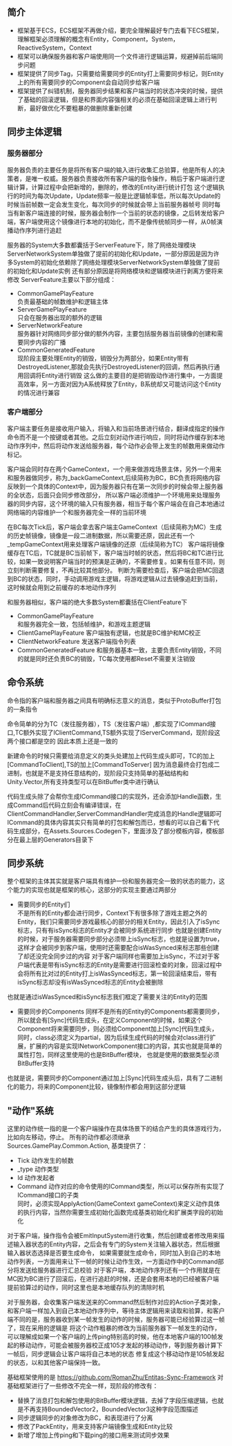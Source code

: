 
## 简介
- 框架基于ECS，ECS框架不再做介绍，要完全理解最好专门去看下ECS框架，理解框架必须理解的概念有Entity，Component，System，ReactiveSystem，Context
- 框架可以确保服务器和客户端使用同一个文件进行逻辑运算，规避掉前后端同步问题
- 框架提供了同步Tag，只需要给需要同步的Entity打上需要同步标记，则Entity上的所有需要同步的Component会自动同步给客户端
- 框架提供了纠错机制，服务器同步结果和客户端当时的状态冲突的时候，提供了基础的回滚逻辑，但是和界面内容强相关的必须在基础回滚逻辑上进行判断，最好做优化不要粗暴的做删除重新创建

## 同步主体逻辑
 ### 服务器部分
 服务器负责的主要任务是将所有客户端的输入进行收集汇总验算，他是所有人的决策者，是唯一权威。服务器负责接收所有客户端的指令操作，稍后于客户端进行逻辑计算，计算过程中会把新增的，删除的，修改的Entity进行统计打包
 这个逻辑执行的时间为每次Update，Update频率一般是比逻辑帧率低，所以每次Update的时候当前帧数一定会发生变化，每次同步的时候就会带上当前服务器帧号
 同时每当有新客户端连接的时候，服务器会制作一个当前的状态的镜像，之后转发给客户端，客户端使用这个镜像进行本地的初始化，而不是像传统帧同步一样，从0帧演播动作序列进行追赶
 
 
 服务器的System大多数都囊括于ServerFeature下，除了网络处理模块ServerNetworkSystem单独做了提前的初始化和Update，一部分原因是因为许多System的初始化依赖除了网络处理模块ServerNetworkSystem单独做了提前的初始化和Update实例
 还有部分原因是将网络模块和逻辑模块进行剥离方便将来修改
 ServerFeature主要以下部分组成：
 - CommonGamePlayFeature  
    负责最基础的帧数维护和逻辑主体
 - ServerGamePlayFeature  
    只会在服务器出现的额外的逻辑
 - ServerNetworkFeature  
    服务器针对网络同步部分做的额外内容，主要包括服务器当前镜像的创建和需要同步内容的广播
 - CommonGeneratedFeature  
    现阶段主要处理Entity的销毁，销毁分为两部分，如果Entity带有DestroyedListener,那就会先执行DestroyedListener的回调，然后再执行通用回调将Entity进行销毁
    这么做的主要目的是把销毁动作进行集中，一方面提高效率，另一方面对因为A系统释放了Entity，B系统却又可能访问这个Entity的情况进行兼容
 
 ### 客户端部分
 客户端主要任务是接收用户输入，将输入和当前场景进行结合，翻译成指定的操作命令而不是一个按键或者其他。之后立刻对动作进行响应，同时将动作缓存到本地动作序列中，然后将动作发送给服务器，每个动作必会带上发生的帧数用来做动作标记。
 
 
 客户端会同时存在两个GameContext，一个用来做游戏场景主体，另外一个用来和服务器做同步，称为_backGameContext,后续简称为BC，BC负责将网络内容反映到一个具体的Context中，因为服务器只有在第一次同步的时候会带上服务器的全状态，后面只会同步修改部分，
 所以客户端必须维护一个环境用来处理服务器的同步内容，这个环境的输入只有服务器，相当于每个客户端会在自己本地通过网络端的内容维护一个和服务器完全一样的当前环境  
 
 在BC每次Tick后，客户端会拿去客户端主GameContext（后续简称为MC）生成的历史帧镜像，镜像是一段二进制数据，所以需要还原，因此还有一个_tempGameContext用来处理客户端镜像的还原（后续简称为TC）
 客户端将镜像缓存在TC后，TC就是BC当前帧下，客户端当时帧的状态，然后将BC和TC进行比较，如果一致说明客户端当时的预演是正确的，不需要修复。如果有任意不同，则立刻判断需要修复，不再比较其他部分。
 判断为需要检查后，客户端会把MC回退到BC的状态，同时，手动调用游戏主逻辑，将游戏逻辑从过去镜像追赶到当前，这时候就会用到之前缓存的本地动作序列  
  
 和服务器相似，客户端的绝大多数System都囊括在ClientFeature下
 - CommonGamePlayFeature  
 和服务器完全一致，包括帧维护，和游戏主题逻辑
 - ClientGamePlayFeature
 客户端独有逻辑，也就是BC维护和MC校正
 - ClientNetworkFeature
 发送客户端指令列表
 - CommonGeneratedFeature
 和服务器基本一致，主要负责Entity销毁，不同的就是同时还负责BC的销毁，TC每次使用都Reset不需要关注销毁
 
 
## 命令系统
  命令指的客户端和服务器之间具有明确标志意义的消息，类似于ProtoBuffer打包的一条指令
  
  
  命令简单的分为TC（发往服务器），TS（发往客户端）,都实现了ICommand接口,TC额外实现了IClientCommand,TS额外实现了IServerCommand，现阶段这两个接口都是空的
  因此本质上还是一致的
  
  新建命令的时候只需要给消息定义的类头处建加上代码生成头即可，TC的加上[CommandToClient],TS的加上[CommandToServer]
  因为消息最终会打包成二进制，也就是不是支持任意结构的，现阶段只支持简单的基础结构和Unity.Vector,所有支持类型可以在BitBuffer类中进行确认
  
  
  代码生成头除了会帮你生成ICommand接口的实现外，还会添加Handle函数，生成Command后代码立刻会有编译错误，在ClientCommandHandler,ServerCommandHandler完成消息的Handle逻辑即可
  ICommand的具体内容其实只有简单的打包和解包而已，想看的可以自己看下代码生成部分，在Assets.Sources.Codegen下，里面涉及了部分模板内容，模板部分在最上层的Generators目录下
  
  
## 同步系统
  整个框架的主体其实就是客户端具有维护一份和服务器完全一致的状态的能力，这个能力的实现也就是框架的核心，这部分的实现主要通过两部分
  - 需要同步的Entity们  
  不是所有的Entity都会进行同步，Context下有很多除了游戏主题之外的Entity，我们只需要同步游戏最核心的部分的相关Entity，因此引入了isSync标志，只有有isSync标志的Entity才会被同步系统进行同步
  也就是创建Entity的时候，对于服务器需要同步部分必须带上isSync标志，也就是设置为true，这样才会被同步到客户端，使用时还需要配合isWasSynced来标志那些创建了却还没完全同步过的内容
  对于客户端同样也需要加上isSync，不过对于客户端代表是带有isSync标志的Entity是需要进行回滚检查的对象，回滚过程中会将所有比对过的Entity打上isWasSynced标志，第一轮回滚结束后，带有isSync标志却没有isWasSynced标志的Entity会被删除  
  
  
  也就是通过isWasSynced和isSync标志我们框定了需要关注的Entity的范围
  
  
  - 需要同步的Components
  同样不是所有的Entity的Components都需要同步，所以就会有[Sync]代码生成头，在定义Component的时候，如果这个Component将来需要同步，则必须给Component加上[Sync]代码生成头，
  同时，class必须定义为partial，因为后续生成代码的时候会对class进行扩展，扩展的内容是实现INetworkComponent接口的内容，其实也就是简单的属性打包，同样这里使用的也是BitBuffer模块，
  也就是使用的数据类型必须BitBuffer支持
  
  
  也就是说，需要同步的Component通过加上[Sync]代码生成头后，具有了二进制化的能力，将来的Component比较，镜像制作都会用到这部分逻辑


## "动作"系统
  这里的动作统一指的是一个客户端操作在具体场景下的结合产生的具体游戏行为，比如向左移动，停止。
  所有的动作都必须继承Sources.GamePlay.Common.Action, 基类提供了：
  - Tick 动作发生的帧数
  - _type 动作类型
  - Id 动作发起者
  - Command 动作对应的命令使用的ICommand类型，所以可以保存所有实现了ICommand接口的子类  
  同时，必须实现ApplyAction(GameContext gameContext)来定义动作具体的执行内容，当然你需要生成初始化函数完成基类初始化和扩展类字段的初始化
  
  
  对于客户端，操作指令会被EmitInputSystem进行收集，然后创建或者修改用来描述输入器状态的Entity内容，之后会有专门的System关注输入器状态，然后根据输入器状态选择是否要生成命令，
  如果需要就生成命令，同时加入到自己的本地动作列表，一方面用来让下一帧的时候让动作生效，一方面动作中的Command部分将发送给服务器进行汇总校验
  对于客户端，本地动作序列还有一个作用就是在MC因为BC进行了回滚后，在进行追赶的时候，还是会套用本地的已经被客户端提前验算过的动作，同时这里也是本地缓存队列的清除时机
  
 
  对于服务器，会收集客户端发送来的Command然后制作对应的Action子类对象，和客户端一样加入到自己本地动作序列中，等待主体逻辑用来读取和验算，和客户端不同的是，服务器收到某一帧发生的动作的时候，服务器可能已经验算过这一帧了，现在采用的逻辑是
  将这个动作粗暴的修改为当前服务器下一帧发生的动作，可以理解成如果一个客户端的上传ping特别高的时候，他在本地客户端的100帧发起的移动动作，可能会被服务器校正成105才发起的移动动作，等到服务器计算下一帧后，同步逻辑会让客户端将自己本地的状态
  修复成这个移动动作是105帧发起的状态，以和其他客户端保持一致。
  
  
  
基础框架使用的是 https://github.com/RomanZhu/Entitas-Sync-Framework
对基础框架进行了一些修改不完全一样，现阶段的修改有：
- 替换了消息打包和解包使用的BitBuffer模块逻辑，去掉了字段压缩逻辑，也就是不再支持BoundedVector2，BoundedVector3这种字段范围描述
- 同步逻辑同步的对象修改为BC，和表现进行了分离
- 修改了PackEntity，用来支持客户端镜像生成和Entity比较
- 新增了增加上传ping和下载ping的接口用来测试同步效果
 
 
 
 